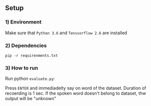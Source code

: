 ## Setup 



### 1) Environment

Make sure that `Python 3.6` and `Tenssorflow 2.6` are installed

### 2) Dependencies 
```
pip -r requirenments.txt
```
### 3) How to run 

Run python `evaluate.py`:

Press `ENTER` and immediadelty say on word of the dataset. Duration of recoerding is 1 sec. If the spoken word doesn't belong to dataset, thw output will be "unknown" 
